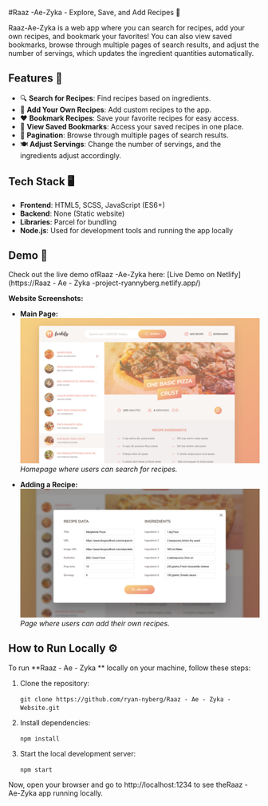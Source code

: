 #Raaz -Ae-Zyka   - Explore, Save, and Add Recipes 🍕

Raaz-Ae-Zyka  is a web app where you can search for recipes, add your own recipes, and bookmark your favorites! You can also view saved bookmarks, browse through multiple pages of search results, and adjust the number of servings, which updates the ingredient quantities automatically.

## Features 🚀

- 🔍 **Search for Recipes**: Find recipes based on ingredients.
- 🍴 **Add Your Own Recipes**: Add custom recipes to the app.
- ❤️ **Bookmark Recipes**: Save your favorite recipes for easy access.
- 📖 **View Saved Bookmarks**: Access your saved recipes in one place.
- 🔄 **Pagination**: Browse through multiple pages of search results.
- 🍽️ **Adjust Servings**: Change the number of servings, and the ingredients adjust accordingly.

## Tech Stack 🖥️

- **Frontend**: HTML5, SCSS, JavaScript (ES6+)
- **Backend**: None (Static website)
- **Libraries**: Parcel for bundling
- **Node.js**: Used for development tools and running the app locally

## Demo 🌟

Check out the live demo ofRaaz -Ae-Zyka   here: [Live Demo on Netlify](https://Raaz - Ae - Zyka -project-ryannyberg.netlify.app/)

**Website Screenshots:**

- **Main Page:**  
  ![Main Page](images/ex1.PNG)  
  *Homepage where users can search for recipes.*

- **Adding a Recipe:**  
  ![Add Recipe](images/ex2.PNG)  
  *Page where users can add their own recipes.*

## How to Run Locally ⚙️

To run **Raaz - Ae - Zyka ** locally on your machine, follow these steps:


1. Clone the repository:
   
   `git clone https://github.com/ryan-nyberg/Raaz - Ae - Zyka -Website.git`

3. Install dependencies:
   
   `npm install`

4. Start the local development server:
   
   `npm start`

Now, open your browser and go to http://localhost:1234 to see theRaaz -Ae-Zyka   app running locally.



